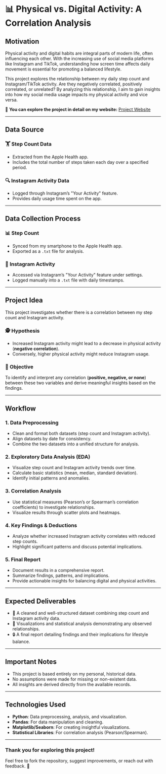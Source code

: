 # 📊 Physical vs. Digital Activity: A Correlation Analysis

## **Motivation**
Physical activity and digital habits are integral parts of modern life, often influencing each other. With the increasing use of social media platforms like Instagram and TikTok, understanding how screen time affects daily movement is essential for promoting a balanced lifestyle.

This project explores the relationship between my daily step count and Instagram/TikTok activity. Are they negatively correlated, positively correlated, or unrelated? By analyzing this relationship, I aim to gain insights into how my social media usage impacts my physical activity and vice versa.

🔗 **You can explore the project in detail on my website:** [Project Website](https://dsa-210-project.vercel.app/)

---

## **Data Source**

### 🏋️ **Step Count Data**
- Extracted from the Apple Health app.
- Includes the total number of steps taken each day over a specified period.

### 🔍 **Instagram Activity Data**
- Logged through Instagram’s "Your Activity" feature.
- Provides daily usage time spent on the app.

---

## **Data Collection Process**

### 📊 **Step Count**
- Synced from my smartphone to the Apple Health app.
- Exported as a `.txt` file for analysis.

### 🔰 **Instagram Activity**
- Accessed via Instagram’s "Your Activity" feature under settings.
- Logged manually into a `.txt` file with daily timestamps.

---

## **Project Idea**

This project investigates whether there is a correlation between my step count and Instagram activity.

### 🕵️ **Hypothesis**
- Increased Instagram activity might lead to a decrease in physical activity (**negative correlation**).
- Conversely, higher physical activity might reduce Instagram usage.

### 🎯 **Objective**
To identify and interpret any correlation (**positive, negative, or none**) between these two variables and derive meaningful insights based on the findings.

---

## **Workflow**

### **1. Data Preprocessing**
- Clean and format both datasets (step count and Instagram activity).
- Align datasets by date for consistency.
- Combine the two datasets into a unified structure for analysis.

### **2. Exploratory Data Analysis (EDA)**
- Visualize step count and Instagram activity trends over time.
- Calculate basic statistics (mean, median, standard deviation).
- Identify initial patterns and anomalies.

### **3. Correlation Analysis**
- Use statistical measures (Pearson’s or Spearman’s correlation coefficients) to investigate relationships.
- Visualize results through scatter plots and heatmaps.

### **4. Key Findings & Deductions**
- Analyze whether increased Instagram activity correlates with reduced step counts.
- Highlight significant patterns and discuss potential implications.

### **5. Final Report**
- Document results in a comprehensive report.
- Summarize findings, patterns, and implications.
- Provide actionable insights for balancing digital and physical activities.

---

## **Expected Deliverables**

- 📄 A cleaned and well-structured dataset combining step count and Instagram activity data.
- 🔦 Visualizations and statistical analysis demonstrating any observed relationships.
- 🔒 A final report detailing findings and their implications for lifestyle balance.

---

## **Important Notes**

- This project is based entirely on my personal, historical data.
- No assumptions were made for missing or non-existent data.
- All insights are derived directly from the available records.

---

## **Technologies Used**

- **Python**: Data preprocessing, analysis, and visualization.
- **Pandas**: For data manipulation and cleaning.
- **Matplotlib/Seaborn**: For creating insightful visualizations.
- **Statistical Libraries**: For correlation analysis (Pearson/Spearman).

---

### Thank you for exploring this project! 
Feel free to fork the repository, suggest improvements, or reach out with feedback. 🚀
